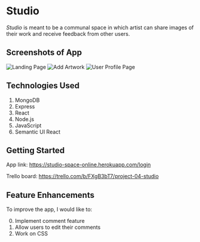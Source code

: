 # Studio

*Studio* is meant to be a communal space in which artist can share images of their work and receive feedback from other users.

## Screenshots of App 

![Landing Page](https://i.imgur.com/dEizX2j.png)
![Add Artwork](https://i.imgur.com/FJKDu2R.png)
![User Profile Page](https://i.imgur.com/oGSHTs5.png)


## Technologies Used
1. MongoDB
2. Express
3. React
4. Node.js
5. JavaScript
6. Semantic UI React

## Getting Started
App link: https://studio-space-online.herokuapp.com/login

Trello board: https://trello.com/b/FXgB3bT7/project-04-studio

## Feature Enhancements

 To improve the app, I would like to:
 
 0. Implement comment feature 
 1. Allow users to edit their comments
 2. Work on CSS
